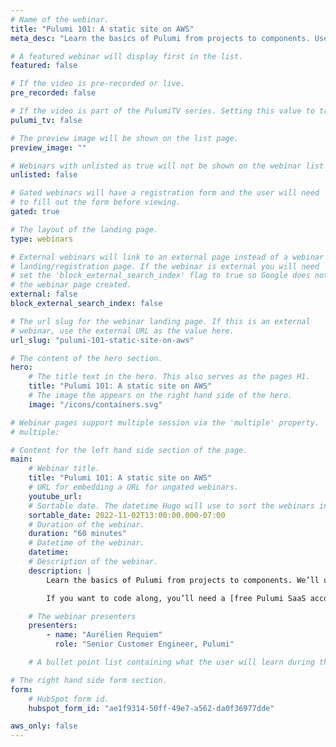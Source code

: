 ```yaml
---
# Name of the webinar.
title: "Pulumi 101: A static site on AWS"
meta_desc: "Learn the basics of Pulumi from projects to components. Use TypeScript and templates to stand up a static site on AWS using S3"

# A featured webinar will display first in the list.
featured: false

# If the video is pre-recorded or live.
pre_recorded: false

# If the video is part of the PulumiTV series. Setting this value to true will list the video in the "PulumiTV" section.
pulumi_tv: false

# The preview image will be shown on the list page.
preview_image: ""

# Webinars with unlisted as true will not be shown on the webinar list
unlisted: false

# Gated webinars will have a registration form and the user will need
# to fill out the form before viewing.
gated: true

# The layout of the landing page.
type: webinars

# External webinars will link to an external page instead of a webinar
# landing/registration page. If the webinar is external you will need
# set the 'block_external_search_index' flag to true so Google does not index
# the webinar page created.
external: false
block_external_search_index: false

# The url slug for the webinar landing page. If this is an external
# webinar, use the external URL as the value here.
url_slug: "pulumi-101-static-site-on-aws"

# The content of the hero section.
hero:
    # The title text in the hero. This also serves as the pages H1.
    title: "Pulumi 101: A static site on AWS"
    # The image the appears on the right hand side of the hero.
    image: "/icons/containers.svg"

# Webinar pages support multiple session via the 'multiple' property.
# multiple:

# Content for the left hand side section of the page.
main:
    # Webinar title.
    title: "Pulumi 101: A static site on AWS"
    # URL for embedding a URL for ungated webinars.
    youtube_url: 
    # Sortable date. The datetime Hugo will use to sort the webinars in date order.
    sortable_date: 2022-11-02T13:00:00.000-07:00
    # Duration of the webinar.
    duration: "60 minutes"
    # Datetime of the webinar.
    datetime: 
    # Description of the webinar.
    description: |
        Learn the basics of Pulumi from projects to components. We’ll use TypeScript and templates to stand up our first bit of infrastructure: A static site on AWS using S3. Along the way, we’ll learn how infrastructure as code makes updates easier, reduces time to value, and helps you keep your cloud costs down.

        If you want to code along, you’ll need a [free Pulumi SaaS account](https://app.pulumi.com/signup/?utm_source=da&utm_medium=referral&utm_campaign=workshops&utm_content=ced-fall2022-workshops), [the Pulumi CLI](https://www.pulumi.com/docs/get-started/install/?utm_source=da&utm_medium=referral&utm_campaign=workshops&utm_content=ced-fall2022-workshops), [NodeJS](https://www.pulumi.com/docs/intro/languages/javascript/?utm_source=da&utm_medium=referral&utm_campaign=workshops&utm_content=ced-fall2022-workshops), and an AWS account (free tier is okay).

    # The webinar presenters
    presenters:
        - name: "Aurélien Requiem"
          role: "Senior Customer Engineer, Pulumi"

    # A bullet point list containing what the user will learn during the webinar.

# The right hand side form section.
form:
    # HubSpot form id.
    hubspot_form_id: "ae1f9314-50ff-49e7-a562-da0f36977dde"

aws_only: false
---
```

